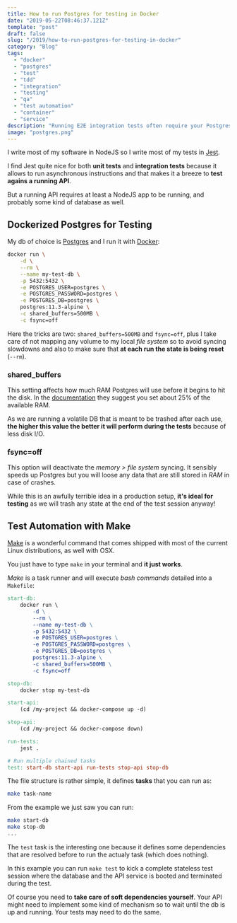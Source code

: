 ```yaml
---
title: How to run Postgres for testing in Docker
date: "2019-05-22T08:46:37.121Z"
template: "post"
draft: false
slug: "/2019/how-to-run-postgres-for-testing-in-docker"
category: "Blog"
tags:
  - "docker"
  - "postgres"
  - "test"
  - "tdd"
  - "integration"
  - "testing"
  - "qa"
  - "test automation"
  - "container"
  - "service"
description: "Running E2E integration tests often require your Postgres to be up and running, here are few tricks and suggestions how to do just that."
image: "postgres.png"
---
```


I write most of my software in NodeJS so I write most of my tests in [Jest](https://jestjs.io/).

I find Jest quite nice for both **unit tests** and **integration tests** because it allows to run asynchronous
instructions and that makes it a breeze to **test agains a running API**.

But a running API requires at least a NodeJS app to be running, and probably some kind of database as well.

## Dockerized Postgres for Testing

My db of choice is [Postgres](https://www.postgresql.org/) and I run it with [Docker](https://hub.docker.com/_/postgres):

```bash
docker run \
    -d \
    --rm \
    --name my-test-db \
    -p 5432:5432 \
    -e POSTGRES_USER=postgres \
    -e POSTGRES_PASSWORD=postgres \
    -e POSTGRES_DB=postgres \
    postgres:11.3-alpine \
    -c shared_buffers=500MB \
    -c fsync=off
```

Here the tricks are two: `shared_buffers=500MB` and `fsync=off`, plus I take care of not mapping any volume
to my local _file system_ so to avoid syncing slowdowns and also to make sure that
**at each run the state is being reset** (`--rm`).

### shared_buffers

This setting affects how much RAM Postgres will use before it begins to hit the disk.
In the [documentation](https://www.postgresql.org/docs/current/runtime-config-resource.html#GUC-SHARED-BUFFERS) they suggest
you set about 25% of the available RAM.

As we are running a volatile DB that is meant to be trashed after each use,
**the higher this value the better it will perform during the tests** because of less disk I/O.

### fsync=off

This option will deactivate the _memory > file system_ syncing. It sensibly speeds up Postgres but you will loose
any data that are still stored in _RAM_ in case of crashes.

While this is an awfully terrible idea in a production setup, **it's ideal for testing** as we will trash any state
at the end of the test session anyway!


## Test Automation with Make

[Make](https://www.gnu.org/software/make/manual/make.html) is a wonderful command that comes shipped with most of
the current Linux distributions, as well with OSX.

You just have to type `make` in your terminal and **it just works**.

_Make_ is a task runner and will execute _bash commands_ detailed into a `Makefile`:

```Makefile
start-db:
    docker run \
        -d \
        --rm \
        --name my-test-db \
        -p 5432:5432 \
        -e POSTGRES_USER=postgres \
        -e POSTGRES_PASSWORD=postgres \
        -e POSTGRES_DB=postgres \
        postgres:11.3-alpine \
        -c shared_buffers=500MB \
        -c fsync=off

stop-db:
    docker stop my-test-db

start-api:
    (cd /my-project && docker-compose up -d)

stop-api:
    (cd /my-project && docker-compose down)

run-tests:
    jest .

# Run multiple chained tasks
test: start-db start-api run-tests stop-api stop-db

```

The file structure is rather simple, it defines **tasks** that you can run as:

```bash
make task-name
```

From the example we just saw you can run:

```bash
make start-db
make stop-db
...
```

The `test` task is the interesting one because it defines some dependencies that
are resolved before to run the actualy task (which does nothing).

In this example you can run `make test` to kick a complete stateless test session where
the database and the API service is booted and terminated during the test.

Of course you need to **take care of soft dependencies yourself**. Your API might need
to implement some kind of mechanism so to wait until the db is up and running. Your
tests may need to do the same.

